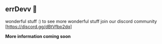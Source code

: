

## errDevv 🧠
wonderful stuff :) to see more wonderful stuff join our discord community  [https://discord.gg/dBtVfbp2dq]

<b>More information coming soon</b>
